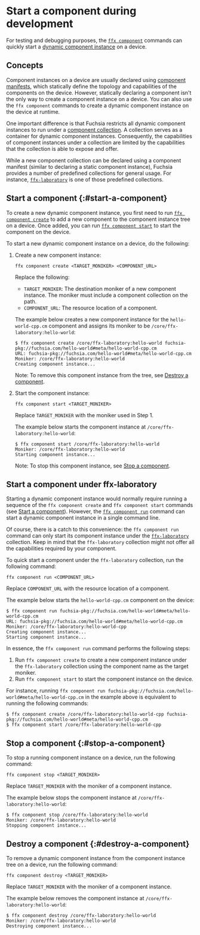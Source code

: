 # Start a component during development

For testing and debugging purposes, the
[`ffx component`][ffx-component] commands can quickly
start a [dynamic component instance][dynamic-children] on a device.

## Concepts

Component instances on a device are usually declared using
[component manifests][component-manifests], which statically define the topology
and capabilities of the components on the device. However, statically declaring
a component isn't the only way to create a component instance
on a device. You can also use the `ffx component` commands to create a dynamic
component instance on the device at runtime.

One important difference is that Fuchsia restricts all dynamic
component instances to run under a [component collection][component-collection].
A collection serves as a container for dynamic component instances.
Consequently, the capabilities of component instances
under a collection are limited by the capabilities that the collection is able
to expose and offer.

While a new component collection can be declared using a component manifest
(similar to declaring a static component instance), Fuchsia
provides a number of predefined collections for general usage.
For instance, [`ffx-laboratory`][ffx-laboratory] is one of those predefined
collections.

## Start a component {:#start-a-component}

To create a new dynamic component instance, you first need to run
[`ffx component create`][ffx-component-create] to add a new component
to the component instance tree on a device. Once added,
you can run [`ffx component start`][ffx-component-start] to start the component
on the device.

To start a new dynamic component instance on a device, do the following:

1. Create a new component instance:

   ```posix-terminal
   ffx component create <TARGET_MONIKER> <COMPONENT_URL>
   ```

   Replace the following:

   * `TARGET_MONIKER`: The destination moniker of a new component instance. The
   moniker must include a component collection on the path.
   * `COMPONENT_URL`:  The resource location of a component.

   The example below creates a new component instance for the
   `hello-world-cpp.cm` component and assigns its moniker to be
   `/core/ffx-laboratory:hello-world`:

   ```none {:.devsite-disable-click-to-copy}
   $ ffx component create /core/ffx-laboratory:hello-world fuchsia-pkg://fuchsia.com/hello-world#meta/hello-world-cpp.cm
   URL: fuchsia-pkg://fuchsia.com/hello-world#meta/hello-world-cpp.cm
   Moniker: /core/ffx-laboratory:hello-world
   Creating component instance...
   ```

   Note: To remove this component instance from the tree, see
   [Destroy a component](#destroy-a-component).

2. Start the component instance:

   ```posixe-terminal
   ffx component start <TARGET_MONIKER>
   ```

   Replace `TARGET_MONIKER` with the moniker used in Step 1.

   The example below starts the component instance at
   `/core/ffx-laboratory:hello-world`:

   ```none {:.devsite-disable-click-to-copy}
   $ ffx component start /core/ffx-laboratory:hello-world
   Moniker: /core/ffx-laboratory:hello-world
   Starting component instance...
   ```

   Note: To stop this component instance, see
   [Stop a component](#stop-a-component).

## Start a component under ffx-laboratory

Starting a dynamic component instance would normally require running a
sequence of the `ffx component create` and `ffx component start` commands
(see [Start a component](#start-a-component)). However,
the [`ffx component run`][ffx-component-run] command can start a dynamic
component instance in a single command line.

Of course, there is a catch to this convenience: the `ffx component run` command
can only start its component instance under the
[`ffx-laboratory`][ffx-laboratory] collection. Keep in mind that the
`ffx-laboratory` collection might not offer all the capabilities required by
your component.

To quick start a component under the `ffx-laboratory` collection,
run the following command:

```posix-terminal
ffx component run <COMPONENT_URL>
```

Replace `COMPONENT_URL` with the resource location of a component.

The example below starts the `hello-world-cpp.cm` component on the device:

```none {:.devsite-disable-click-to-copy}
$ ffx component run fuchsia-pkg://fuchsia.com/hello-world#meta/hello-world-cpp.cm
URL: fuchsia-pkg://fuchsia.com/hello-world#meta/hello-world-cpp.cm
Moniker: /core/ffx-laboratory:hello-world-cpp
Creating component instance...
Starting component instance...
```

In essence, the `ffx component run` command performs the following steps:

1. Run `ffx component create` to create a new component instance under the `ffx-laboratory` collection
   using the component name as the target moniker.
2. Run `ffx component start` to start the component instance on the device.

For instance, running `ffx component run fuchsia-pkg://fuchsia.com/hello-world#meta/hello-world-cpp.cm`
in the example above is equivalent to running the following commands:

```none {:.devsite-disable-click-to-copy}
$ ffx component create /core/ffx-laboratory:hello-world-cpp fuchsia-pkg://fuchsia.com/hello-world#meta/hello-world-cpp.cm
$ ffx component start /core/ffx-laboratory:hello-world-cpp
```

## Stop a component {:#stop-a-component}

To stop a running component instance on a device, run the following command:

```posix-terminal
ffx component stop <TARGET_MONIKER>
```

Replace `TARGET_MONIKER` with the moniker of a component instance.

The example below stops the component instance at
`/core/ffx-laboratory:hello-world`:

```none {:.devsite-disable-click-to-copy}
$ ffx component stop /core/ffx-laboratory:hello-world
Moniker: /core/ffx-laboratory:hello-world
Stopping component instance...
```

## Destroy a component {:#destroy-a-component}

To remove a dynamic component instance from the component instance tree
on a device, run the following command:

```posix-terminal
ffx component destroy <TARGET_MONIKER>
```

Replace `TARGET_MONIKER` with the moniker of a component instance.

The example below removes the component instance at
`/core/ffx-laboratory:hello-world`:

```none {:.devsite-disable-click-to-copy}
$ ffx component destroy /core/ffx-laboratory:hello-world
Moniker: /core/ffx-laboratory:hello-world
Destroying component instance...
```


<!-- Reference links -->

[dynamic-children]: concepts/components/v2/realms.md#dynamic-children
[component-manifests]: concepts/components/v2/component_manifests.md
[component-collection]: concepts/components/v2/realms.md#collections
[ffx-component-run]: https://fuchsia.dev/reference/tools/sdk/ffx#run
[ffx-laboratory]: development/components/run.md#ffx-laboratory
[ffx-component]: https://fuchsia.dev/reference/tools/sdk/ffx#component
[component-lifecycle]: concepts/components/v2/lifecycle.md
[ffx-component-create]: https://fuchsia.dev/reference/tools/sdk/ffx#create_2
[ffx-component-start]: https://fuchsia.dev/reference/tools/sdk/ffx#start
[ffx-component-stop]: https://fuchsia.dev/reference/tools/sdk/ffx#stop
[ffx-component-destory]: https://fuchsia.dev/reference/tools/sdk/ffx#destroy
[get-the-list-of-components]: ./view-component-information.md#get-the-list-of-components
